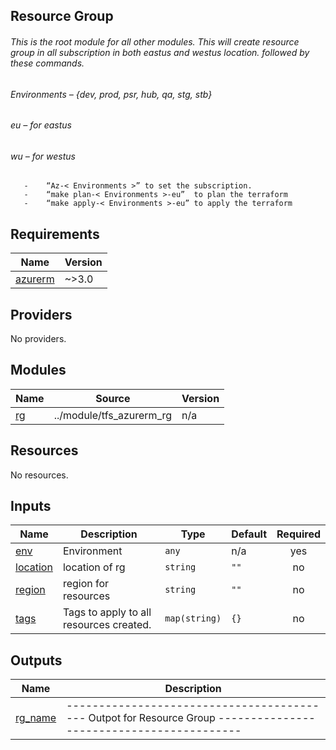 <!-- BEGIN_TF_DOCS -->
## **Resource Group** 
###### This is the root module for all other modules. This will create resource group in all subscription in both eastus and westus location. followed by these commands. 
###### Environments – {dev, prod, psr, hub, qa, stg, stb}
###### eu – for eastus
###### wu – for westus
       -	“Az-< Environments >” to set the subscription. 
       -	“make plan-< Environments >-eu”  to plan the terraform 
       -	“make apply-< Environments >-eu” to apply the terraform 

## Requirements

| Name | Version |
|------|---------|
| <a name="requirement_azurerm"></a> [azurerm](#requirement\_azurerm) | ~>3.0 |

## Providers

No providers.

## Modules

| Name | Source | Version |
|------|--------|---------|
| <a name="module_rg"></a> [rg](#module\_rg) | ../module/tfs_azurerm_rg | n/a |

## Resources

No resources.

## Inputs

| Name | Description | Type | Default | Required |
|------|-------------|------|---------|:--------:|
| <a name="input_env"></a> [env](#input\_env) | Environment | `any` | n/a | yes |
| <a name="input_location"></a> [location](#input\_location) | location of rg | `string` | `""` | no |
| <a name="input_region"></a> [region](#input\_region) | region for resources | `string` | `""` | no |
| <a name="input_tags"></a> [tags](#input\_tags) | Tags to apply to all resources created. | `map(string)` | `{}` | no |

## Outputs

| Name | Description |
|------|-------------|
| <a name="output_rg_name"></a> [rg\_name](#output\_rg\_name) | ------------------------------------------ Outpot for Resource Group ------------------------------------------ |
<!-- END_TF_DOCS -->
